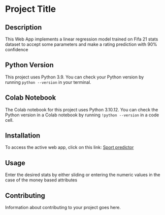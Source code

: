 # Project Title

## Description

This Web App implements a linear regression model trained on Fifa 21 stats dataset to accept some parameters and make a rating prediction with 90% confidence

## Python Version

This project uses Python 3.9. You can check your Python version by running `python --version` in your terminal.

## Colab Notebook

The Colab notebook for this project uses Python 3.10.12. You can check the Python version in a Colab notebook by running `!python --version` in a code cell.

## Installation

To access the active web app, click on this link: [Sport predictor](https://group6sportsprediction-tdc8qlgsj6yvkepphiad8d.streamlit.app/)
## Usage

Enter the desired stats by either sliding or entering the numeric values in the case of the money based attributes
## Contributing

Information about contributing to your project goes here.

